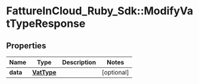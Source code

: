 # FattureInCloud_Ruby_Sdk::ModifyVatTypeResponse

## Properties

| Name | Type | Description | Notes |
| ---- | ---- | ----------- | ----- |
| **data** | [**VatType**](VatType.md) |  | [optional] |


